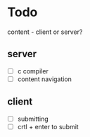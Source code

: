 # Todo

content - client or server?

## server

- [ ] c compiler
- [ ] content navigation

## client

- [ ] submitting
- [ ] crtl + enter to submit
